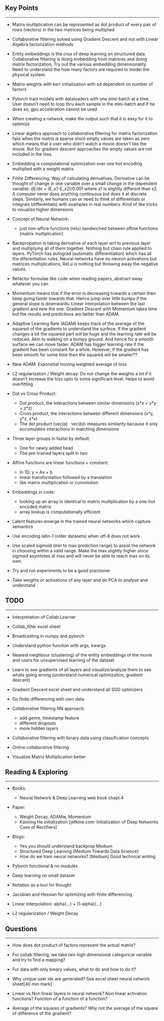 ## Key Points
---

* Matrix multiplication can be represented as dot product of every pair of rows (vectors) in the two matrices being multiplied

* Collaborative filtering solved using Gradient Descent and not with Linear Algebra factorization methods

* Entity embeddings is the crux of deep learning on structured data. Collaborative filtering is doing embedding from matrices and doing matrix factorization, Try out the various embedding dimensionality. Need to understand the how many factors are required to model the physical system.

* Matrix weights with kerr initialization with sd dependent on number of factors

* Pytorch train models with dataloaders with one mini-batch at a time. User doesn't need to loop thru each sample in the mini-batch and if he does so, gpu acceleration cannot be used

* When creating a network, make the output such that it is easy for it to optimize

* Linear algebra approach to collaborative filtering for matrix factorization fails when the matrix is sparse since empty values are taken as zero which means that a user who didn't watch a movie doesn't like the movie. But for gradient descent approaches the empty values are not included in the loss.

* Embedding is computational optimization over one hot encoding multiplied with a weight matrix

* Finite Differencing: Way of calculating derivatives. Derivative can be thought of change in one variable over a small change in the dependent variable: dE/dx = (E_x1-E_x2)/0.001 where x1 is slightly different than x2. A computer never does anything continuous but does it at discrete steps. Similarly, we humans can or need to think of differentials or integrals (differentials) with examples in real numbers. Kind of like tricks to visualize higher dimensions

* Concept of Neural Network:
	* just non-affice functions (relu) sandwiched between affine functions (matrix multiplication) 

* Backpropation is taking derivative of each layer wrt to previous layer and multiplying all of them together. Nothing but chain rule applied to layers. PyTorch has autograd (automatic differentiation) which has all the diferentiation rules. Neural networks have no neuron activations but matrices multiplications, ReLu is nothing but throwing away the negative values.

* Refactor formulae like code when reading papers, abstract away whatever you can

* Momentum means that if the error is decreasing towards a certain then keep going faster towards that. Hence jump over little bumps if the general slope is downwards. Linear interpolation between tbe last gradient and new the one. Gradient Descent with Momentum takes time but the results and predictions are better than ADAM.

* Adaptive Learning Rate (ADAM) keeps track of the average of the squared of the gradients to understand the surfece. If the gradient changes a lot the squared part will be huge and the learning rate will be reduced. Akin to walking on a bumpy ground. And hence for a smooth surface we can move faster. ADAM has bigger learning rate if the gradient has been constant for a while. However, if the gradient has been smooth for some time then the squared will be smaller?? 

* New ADAM: Exponetial moving weighted average of loss

* L2 regularization / Weight decay: Do not change the weights a lot if it doesn't increase the loss upto to some significant level. Helps to avoid overfitting

* Dot vs Cross Product:
	* Dot product, the interactions between similar dimensions (x\*x + y\*y + z\*z)
	* Cross product, the interactions between different dimensions (x\*y, y\*z, z\*x)
	* The dot product (vec(a) · vec(b)) measures similarity because it only accumulates interactions in matching dimensions

* Three layer groups in fastai by default:
	* One for newly added head
	* The pre-trained layers split in two

* Affine functions are linear functions + constant:
	* In 1D: y = Ax + b
	* linear transformation followed by a translation
	* like matrix multiplication or convolution

* Embeddings in code:
	* looking up an array is identical to matrix multiplication by a one-hot encoded matrix
	* array lookup is computationally efficient

* Latent features emerge in the trained neural networks which capture semantics

* Use encoding latin-1 (older datasets) when utf-8 does not work 

* Use scaled sigmoid (min to max prediction range) to assist the network in choosing within a valid range. Make the max slightly higher since sigmoid asymtotes at max and will never be able to reach max on its own.

* Try and run experiments to be a good practioner

* Take weights or activations of any layer and do PCA to analyse and understand  

## TODO
---

- Interpretation of Collab Learner
* Collab_filter excel sheet
* Broadcasting in numpy and pytorch
* Understand python function with args, kwargs
* Nearest neighbour (clustering) of the entity embeddings of the movie and users for unsupervised learning of the dataset

* Learn to see gradients of all layers and visualize/analyze them to see whats going wrong (understand numerical optimization, gradient descent)
* Gradient Descent excel sheet and understand all SGD optimizers
* Do finite differencing with own data

* Collaborative filtering NN approach:
	* add genre, timestamp feature
	* different dropouts
	* more hidden layers
* Collaborative filtering with binary data using classification concepts
* Online collaborative filtering

- Visualize Matrix Multiplication better


## Reading & Exploring
---

* Books:
	* Neural Network & Deep Learning web book chapt.4

* Paper:
	* Weight Decay, ADAMw, Momentum
	* Kaiming He initialization [jefkine.com: Initialization of Deep Networks Case of Rectifiers]

* Blogs:
	* Yes you should understand backprop Medium
	* Structured Deep Learning [Medium Towards Data Science]
	* How do we train neural networks? [Medium] Good technical writing

* Pytorch functional & nn modules
* Deep learning on small dataset
* Notation as a tool for thought

* Jacobian and Hessian for optimizing with finite differencing
* Linear Interpolation: alpha(...) + (1-alpha)(...)
* L2 regularization / Weight Decay


## Questions
---

- How does dot product of factors represent the actual matrix?

- For collab filtering, we take two high dimensional categorical variable and try to find a mapping?

- For data with only binary values, what to do and how to do it?

- Why unique user ids are generated? See excel sheet neural network sheet[40 min mark]

- Linear vs Non linear layers in neural network? Non linear activation functions? Function of a function of a function?

- Average of the squares of gradients? Why not the average of the square of difference of the gradient?